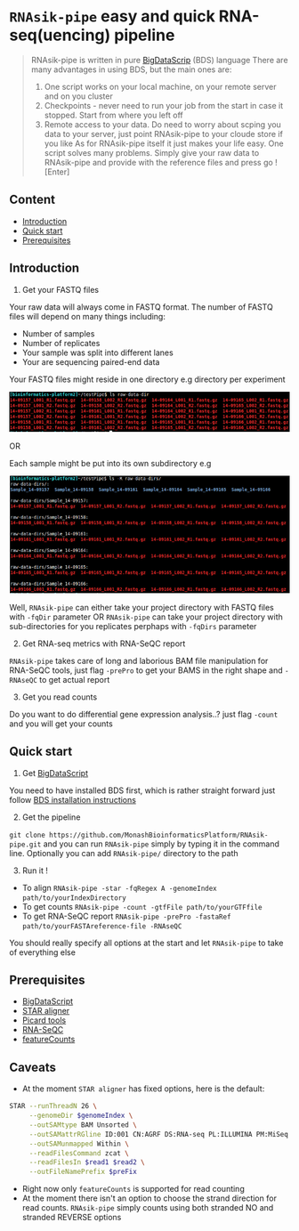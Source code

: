 # `RNAsik-pipe` easy and quick RNA-seq(uencing) pipeline

> RNAsik-pipe is written in pure [BigDataScrip](http://pcingola.github.io/BigDataScript/) (BDS) language
> There are many advantages in using BDS, but the main ones are:
>  1. One script works on your local machine, on your remote server and on you cluster
>  2. Checkpoints - never need to run your job from the start in case it stopped. Start from where you left off
>  3. Remote access to your data. Do need to worry about scping you data to your server, just point RNAsik-pipe
> to your cloude store if you like
> As for RNAsik-pipe itself it just makes your life easy. One script solves many problems. Simply give your
> raw data to RNAsik-pipe and provide with the reference files and press go ! [Enter]

## Content

- [Introduction](#introduction)
- [Quick start](#quick-start)
- [Prerequisites](#prerequisites)

## Introduction

1. Get your FASTQ files

  Your raw data will always come in FASTQ format. The number of FASTQ files will depend on many things
  including:

  - Number of samples 
  - Number of replicates 
  - Your sample was split into different lanes
  - Your are sequencing paired-end data

  Your FASTQ files might reside in one directory e.g directory per experiment

  ![fqDir](supplementary/rawDataDir.png)

  OR 

  Each sample might be put into its own subdirectory e.g

  ![test](supplementary/rawDataDirs.png)
  
  Well, `RNAsik-pipe` can either take your project directory with FASTQ files with `-fqDir` parameter
  OR `RNAsik-pipe` can take your project directory with sub-directories for you replicates perphaps with 
  `-fqDirs` parameter

2. Get RNA-seq metrics with RNA-SeQC report

  `RNAsik-pipe` takes care of long and laborious BAM file manipulation for RNA-SeQC tools, just flag 
  `-prePro` to get your BAMS in the right shape and `-RNAseQC` to get actual report

3. Get you read counts

  Do you want to do differential gene expression analysis..? just flag `-count` and you will get your counts

## Quick start

1. Get [BigDataScript](http://pcingola.github.io/BigDataScript/)

  You need to have installed BDS first, which is rather straight forward just follow [BDS installation instructions](http://pcingola.github.io/BigDataScript/download.html)

2. Get the pipeline

  `git clone https://github.com/MonashBioinformaticsPlatform/RNAsik-pipe.git` and you can run `RNAsik-pipe`
  simply by typing it in the command line. Optionally you can add `RNAsik-pipe/` directory to the path 

3. Run it !

  - To align `RNAsik-pipe -star -fqRegex A -genomeIndex path/to/yourIndexDirectory` 
  - To get counts `RNAsik-pipe -count -gtfFile path/to/yourGTFfile`
  - To get RNA-SeQC report `RNAsik-pipe -prePro -fastaRef path/to/yourFASTAreference-file -RNAseQC`

You should really specify all options at the start and let `RNAsik-pipe` to take of everything else

## Prerequisites

- [BigDataScript](http://pcingola.github.io/BigDataScript/download.html)
- [STAR aligner](https://github.com/alexdobin/STAR/releases)
- [Picard tools](http://broadinstitute.github.io/picard/)
- [RNA-SeQC](https://www.broadinstitute.org/cancer/cga/rna-seqc)
- [featureCounts](http://subread.sourceforge.net/)

## Caveats 

- At the moment `STAR aligner` has fixed options, here is the default:

```BASH
STAR --runThreadN 26 \
     --genomeDir $genomeIndex \
     --outSAMtype BAM Unsorted \
     --outSAMattrRGline ID:001 CN:AGRF DS:RNA-seq PL:ILLUMINA PM:MiSeq SM:$uniqueName \
     --outSAMunmapped Within \
     --readFilesCommand zcat \
     --readFilesIn $read1 $read2 \
     --outFileNamePrefix $preFix
```

- Right now only `featureCounts` is supported for read counting
- At the moment there isn't an option to choose the strand direction for read counts. `RNAsik-pipe` simply
counts using both stranded NO and stranded REVERSE options

